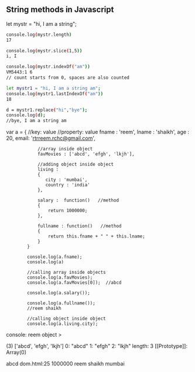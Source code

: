 
## String methods in Javascript 
let mystr = "hi, I am a string";

```bash
console.log(mystr.length)
17

console.log(mystr.slice(1,5)) 
i, I

console.log(mystr.indexOf("am"))
VM5443:1 6
// count starts from 0, spaces are also counted 

let mystr1 = "hi, I am a string am";
console.log(mystr1.lastIndexOf("am"))
18

d = mystr1.replace("hi","bye");
console.log(d);
//bye, I am a string am 

```
 var a = {
               //key: value 
              //property: value
                fname : 'reem',
                lname : 'shaikh',
                age : 20,
                email: 'rtrreem.rchc@gmail.com',

                //array inside object 
                favMovies : ['abcd', 'efgh', 'lkjh'],

                //adding object inside object 
                living :
                {
                   city : 'mumbai',
                   country : 'india'
                },

                salary :  function()   //method
                {
                    return 1000000;
                },

                fullname : function()   //method 
                {
                    return this.fname + " " + this.lname;
                }
            }

            console.log(a.fname);
            console.log(a)
            
            //calling array inside objects 
            console.log(a.favMovies);
            console.log(a.favMovies[0]);  //abcd

            console.log(a.salary());

            console.log(a.fullname());
            //reem shaikh

            //calling object inside object 
            console.log(a.living.city);
</script>

console:
reem
object >

(3) ['abcd', 'efgh', 'lkjh']
0: "abcd"
1: "efgh"
2: "lkjh"
length: 3
[[Prototype]]: Array(0)

abcd
dom.html:25 1000000
reem shaikh
mumbai 
```

